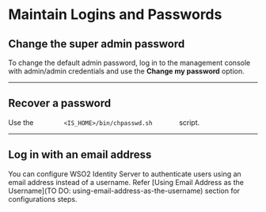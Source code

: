 # Maintain Logins and Passwords

## Change the super admin password

To change the default admin password, log in to the management console
with admin/admin credentials and use the **Change my password** option.

---

## Recover a password

Use the  `         <IS_HOME>/bin/chpasswd.sh        ` script.

---

## Log in with an email address

You can configure WSO2 Identity Server to authenticate users using an email address instead of a username. Refer [Using Email Address as the Username](TO DO: using-email-address-as-the-username) section for configurations steps.


